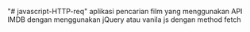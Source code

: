 "# javascript-HTTP-req" aplikasi pencarian film yang menggunakan API IMDB dengan menggunakan jQuery atau vanila js dengan method fetch
